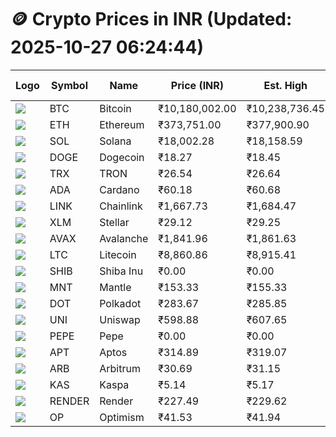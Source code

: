 # 🪙 Crypto Prices in INR (Updated: 2025-10-27 06:24:44)

| Logo | Symbol | Name       | Price (INR) | Est. High | Est. Low | Gross Profit | Fees | Net Profit | ROI % |
|------|--------|------------|-------------|-----------|----------|---------------|------|-------------|--------|
| ![](https://coin-images.coingecko.com/coins/images/1/large/bitcoin.png?1696501400) | BTC    | Bitcoin    | ₹10,180,002.00 | ₹10,238,736.45 | ₹10,121,267.55 | ₹1,160.61 | ₹200.00 | ₹960.61 | 0.96% |
| ![](https://coin-images.coingecko.com/coins/images/279/large/ethereum.png?1696501628) | ETH    | Ethereum   | ₹373,751.00 | ₹377,900.90 | ₹369,601.10 | ₹2,245.61 | ₹200.00 | ₹2,045.61 | 2.05% |
| ![](https://coin-images.coingecko.com/coins/images/4128/large/solana.png?1718769756) | SOL    | Solana     | ₹18,002.28 | ₹18,158.59 | ₹17,845.97 | ₹1,751.81 | ₹200.00 | ₹1,551.81 | 1.55% |
| ![](https://coin-images.coingecko.com/coins/images/5/large/dogecoin.png?1696501409) | DOGE   | Dogecoin   | ₹18.27 | ₹18.45 | ₹18.09 | ₹1,939.82 | ₹200.00 | ₹1,739.82 | 1.74% |
| ![](https://coin-images.coingecko.com/coins/images/1094/large/tron-logo.png?1696502193) | TRX    | TRON       | ₹26.54 | ₹26.64 | ₹26.44 | ₹783.01 | ₹200.00 | ₹583.01 | 0.58% |
| ![](https://coin-images.coingecko.com/coins/images/975/large/cardano.png?1696502090) | ADA    | Cardano    | ₹60.18 | ₹60.68 | ₹59.68 | ₹1,689.12 | ₹200.00 | ₹1,489.12 | 1.49% |
| ![](https://coin-images.coingecko.com/coins/images/877/large/Chainlink_Logo_500.png?1760023405) | LINK   | Chainlink  | ₹1,667.73 | ₹1,684.47 | ₹1,650.99 | ₹2,027.51 | ₹200.00 | ₹1,827.51 | 1.83% |
| ![](https://coin-images.coingecko.com/coins/images/100/large/fmpFRHHQ_400x400.jpg?1735231350) | XLM    | Stellar    | ₹29.12 | ₹29.25 | ₹28.99 | ₹879.54 | ₹200.00 | ₹679.54 | 0.68% |
| ![](https://coin-images.coingecko.com/coins/images/12559/large/Avalanche_Circle_RedWhite_Trans.png?1696512369) | AVAX   | Avalanche  | ₹1,841.96 | ₹1,861.63 | ₹1,822.29 | ₹2,158.77 | ₹200.00 | ₹1,958.77 | 1.96% |
| ![](https://coin-images.coingecko.com/coins/images/2/large/litecoin.png?1696501400) | LTC    | Litecoin   | ₹8,860.86 | ₹8,915.41 | ₹8,806.31 | ₹1,238.86 | ₹200.00 | ₹1,038.86 | 1.04% |
| ![](https://coin-images.coingecko.com/coins/images/11939/large/shiba.png?1696511800) | SHIB   | Shiba Inu  | ₹0.00 | ₹0.00 | ₹0.00 | ₹1,520.65 | ₹200.00 | ₹1,320.65 | 1.32% |
| ![](https://coin-images.coingecko.com/coins/images/30980/large/Mantle-Logo-mark.png?1739213200) | MNT    | Mantle     | ₹153.33 | ₹155.33 | ₹151.33 | ₹2,638.54 | ₹200.00 | ₹2,438.54 | 2.44% |
| ![](https://coin-images.coingecko.com/coins/images/12171/large/polkadot.png?1696512008) | DOT    | Polkadot   | ₹283.67 | ₹285.85 | ₹281.49 | ₹1,547.47 | ₹200.00 | ₹1,347.47 | 1.35% |
| ![](https://coin-images.coingecko.com/coins/images/12504/large/uniswap-logo.png?1720676669) | UNI    | Uniswap    | ₹598.88 | ₹607.65 | ₹590.11 | ₹2,971.98 | ₹200.00 | ₹2,771.98 | 2.77% |
| ![](https://coin-images.coingecko.com/coins/images/29850/large/pepe-token.jpeg?1696528776) | PEPE   | Pepe       | ₹0.00 | ₹0.00 | ₹0.00 | ₹1,411.21 | ₹200.00 | ₹1,211.21 | 1.21% |
| ![](https://coin-images.coingecko.com/coins/images/26455/large/aptos_round.png?1696525528) | APT    | Aptos      | ₹314.89 | ₹319.07 | ₹310.71 | ₹2,688.00 | ₹200.00 | ₹2,488.00 | 2.49% |
| ![](https://coin-images.coingecko.com/coins/images/16547/large/arb.jpg?1721358242) | ARB    | Arbitrum   | ₹30.69 | ₹31.15 | ₹30.23 | ₹3,036.62 | ₹200.00 | ₹2,836.62 | 2.84% |
| ![](https://coin-images.coingecko.com/coins/images/25751/large/kaspa-icon-exchanges.png?1696524837) | KAS    | Kaspa      | ₹5.14 | ₹5.17 | ₹5.11 | ₹1,233.24 | ₹200.00 | ₹1,033.24 | 1.03% |
| ![](https://coin-images.coingecko.com/coins/images/11636/large/rndr.png?1696511529) | RENDER | Render     | ₹227.49 | ₹229.62 | ₹225.36 | ₹1,890.31 | ₹200.00 | ₹1,690.31 | 1.69% |
| ![](https://coin-images.coingecko.com/coins/images/25244/large/Optimism.png?1696524385) | OP     | Optimism   | ₹41.53 | ₹41.94 | ₹41.12 | ₹2,006.44 | ₹200.00 | ₹1,806.44 | 1.81% |
